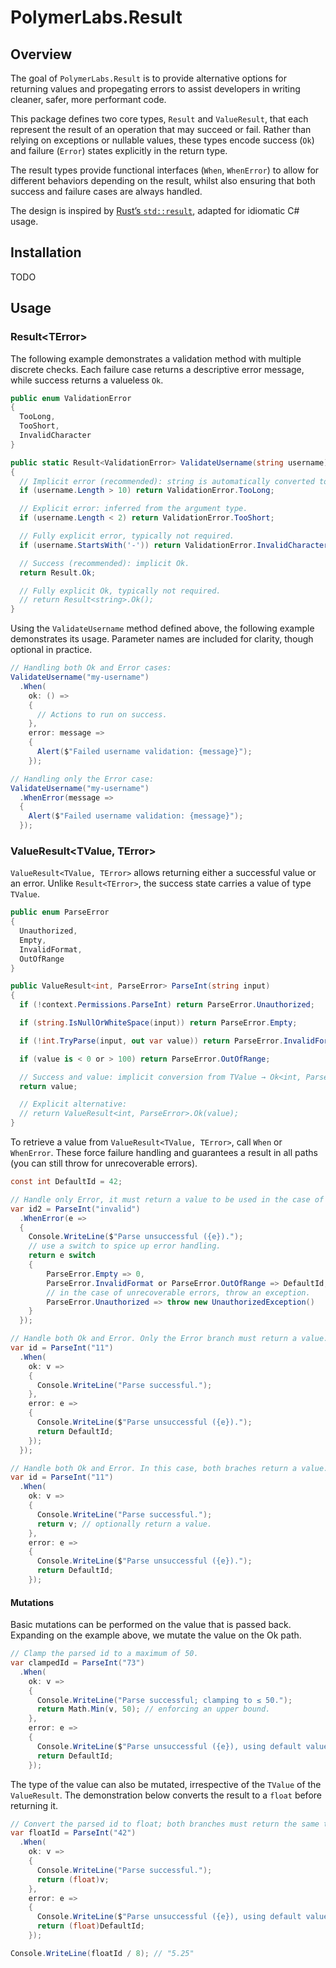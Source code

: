 # PolymerLabs.Result

## Overview

The goal of `PolymerLabs.Result` is to provide alternative options for returning values and propegating errors to assist developers in writing cleaner, safer, more performant code.

This package defines two core types, `Result` and `ValueResult`, that each represent the result of an operation that may succeed or fail. Rather than relying on exceptions or nullable values, these types encode success (`Ok`) and failure (`Error`) states explicitly in the return type.

The result types provide functional interfaces (`When`, `WhenError`) to allow for different behaviors depending on the result, whilst also ensuring that both success and failure cases are always handled.

The design is inspired by [Rust’s `std::result`](https://doc.rust-lang.org/std/result/), adapted for idiomatic C# usage.

## Installation

TODO

## Usage

### Result\<TError\>

The following example demonstrates a validation method with multiple discrete checks. Each failure case returns a descriptive error message, while success returns a valueless `Ok`.

```cs
public enum ValidationError
{
  TooLong,
  TooShort,
  InvalidCharacter
}

public static Result<ValidationError> ValidateUsername(string username)
{
  // Implicit error (recommended): string is automatically converted to Result<string>.
  if (username.Length > 10) return ValidationError.TooLong;

  // Explicit error: inferred from the argument type.
  if (username.Length < 2) return ValidationError.TooShort;

  // Fully explicit error, typically not required.
  if (username.StartsWith('-')) return ValidationError.InvalidCharacter;

  // Success (recommended): implicit Ok.
  return Result.Ok;

  // Fully explicit Ok, typically not required.
  // return Result<string>.Ok();
}
```
Using the `ValidateUsername` method defined above, the following example demonstrates its usage. Parameter names are included for clarity, though optional in practice.

```cs
// Handling both Ok and Error cases:
ValidateUsername("my-username")
  .When(
    ok: () =>
    {
      // Actions to run on success.
    },
    error: message =>
    {
      Alert($"Failed username validation: {message}");
    });

// Handling only the Error case:
ValidateUsername("my-username")
  .WhenError(message =>
  {
    Alert($"Failed username validation: {message}");
  });
```

### ValueResult\<TValue, TError\>

`ValueResult<TValue, TError>` allows returning either a successful value or an error. Unlike `Result<TError>`, the success state carries a value of type `TValue`.  

```cs
public enum ParseError
{
  Unauthorized,
  Empty,
  InvalidFormat,
  OutOfRange
}

public ValueResult<int, ParseError> ParseInt(string input)
{
  if (!context.Permissions.ParseInt) return ParseError.Unauthorized;

  if (string.IsNullOrWhiteSpace(input)) return ParseError.Empty;

  if (!int.TryParse(input, out var value)) return ParseError.InvalidFormat;

  if (value is < 0 or > 100) return ParseError.OutOfRange;

  // Success and value: implicit conversion from TValue → Ok<int, ParseError>(value). 
  return value;

  // Explicit alternative:
  // return ValueResult<int, ParseError>.Ok(value);
}
```

To retrieve a value from `ValueResult<TValue, TError>`, call `When` or `WhenError`. These force failure handling and guarantees a result in all paths (you can still throw for unrecoverable errors).

```cs
const int DefaultId = 42;

// Handle only Error, it must return a value to be used in the case of an Error result.
var id2 = ParseInt("invalid")
  .WhenError(e =>
  {
    Console.WriteLine($"Parse unsuccessful ({e}).");
    // use a switch to spice up error handling.
    return e switch
    {
        ParseError.Empty => 0,
        ParseError.InvalidFormat or ParseError.OutOfRange => DefaultId,
        // in the case of unrecoverable errors, throw an exception.
        ParseError.Unauthorized => throw new UnauthorizedException()
    }
  });

// Handle both Ok and Error. Only the Error branch must return a value.
var id = ParseInt("11")
  .When(
    ok: v =>
    {
      Console.WriteLine("Parse successful.");
    },
    error: e =>
    {
      Console.WriteLine($"Parse unsuccessful ({e}).");
      return DefaultId;
    });
  });

// Handle both Ok and Error. In this case, both braches return a value.
var id = ParseInt("11")
  .When(
    ok: v =>
    {
      Console.WriteLine("Parse successful.");
      return v; // optionally return a value.
    },
    error: e =>
    {
      Console.WriteLine($"Parse unsuccessful ({e}).");
      return DefaultId;
    });
```

#### Mutations

Basic mutations can be performed on the value that is passed back. Expanding on the example above, we mutate the value on the Ok path.

```cs
// Clamp the parsed id to a maximum of 50.
var clampedId = ParseInt("73")
  .When(
    ok: v =>
    {
      Console.WriteLine("Parse successful; clamping to ≤ 50.");
      return Math.Min(v, 50); // enforcing an upper bound.
    },
    error: e =>
    {
      Console.WriteLine($"Parse unsuccessful ({e}), using default value.");
      return DefaultId;
    });
```

The type of the value can also be mutated, irrespective of the `TValue` of the `ValueResult`. The demonstration below converts the result to a `float` before returning it.

```cs
// Convert the parsed id to float; both branches must return the same type.
var floatId = ParseInt("42")
  .When(
    ok: v =>
    {
      Console.WriteLine("Parse successful.");
      return (float)v;
    },
    error: e =>
    {
      Console.WriteLine($"Parse unsuccessful ({e}), using default value.");
      return (float)DefaultId;
    });

Console.WriteLine(floatId / 8); // "5.25"
```
